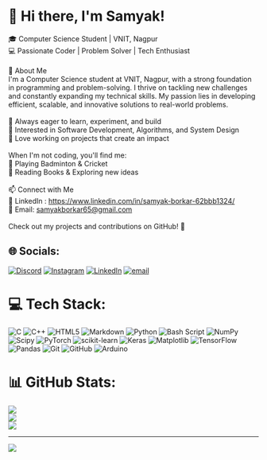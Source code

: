 # 👋  Hi there, I'm Samyak! 
🎓 Computer Science Student | VNIT, Nagpur<br>💻 Passionate Coder | Problem Solver | Tech Enthusiast<br><br>🚀 About Me<br>I'm a Computer Science student at VNIT, Nagpur, with a strong foundation in programming and problem-solving. I thrive on tackling new challenges and constantly expanding my technical skills. My passion lies in developing efficient, scalable, and innovative solutions to real-world problems.<br><br>🔹 Always eager to learn, experiment, and build<br>🔹 Interested in Software Development, Algorithms, and System Design<br>🔹 Love working on projects that create an impact<br><br>When I'm not coding, you'll find me:<br>🏸 Playing Badminton & Cricket<br>📖 Reading Books & Exploring new ideas<br><br>📫 Connect with Me<br>💼 LinkedIn : https://www.linkedin.com/in/samyak-borkar-62bbb1324/<br>📩 Email: samyakborkar65@gmail.com<br><br>Check out my projects and contributions on GitHub! 🚀


## 🌐 Socials:
[![Discord](https://img.shields.io/badge/Discord-%237289DA.svg?logo=discord&logoColor=white)](https://discord.gg/samyak01779) [![Instagram](https://img.shields.io/badge/Instagram-%23E4405F.svg?logo=Instagram&logoColor=white)](https://instagram.com/samyak_787) [![LinkedIn](https://img.shields.io/badge/LinkedIn-%230077B5.svg?logo=linkedin&logoColor=white)](https://www.linkedin.com/in/samyak-borkar-62bbb1324/) [![email](https://img.shields.io/badge/Email-D14836?logo=gmail&logoColor=white)](mailto:samyakborkar65@gmail.com) 

# 💻 Tech Stack:
![C](https://img.shields.io/badge/c-%2300599C.svg?style=flat&logo=c&logoColor=white) ![C++](https://img.shields.io/badge/c++-%2300599C.svg?style=flat&logo=c%2B%2B&logoColor=white) ![HTML5](https://img.shields.io/badge/html5-%23E34F26.svg?style=flat&logo=html5&logoColor=white) ![Markdown](https://img.shields.io/badge/markdown-%23000000.svg?style=flat&logo=markdown&logoColor=white) ![Python](https://img.shields.io/badge/python-3670A0?style=flat&logo=python&logoColor=ffdd54) ![Bash Script](https://img.shields.io/badge/bash_script-%23121011.svg?style=flat&logo=gnu-bash&logoColor=white) ![NumPy](https://img.shields.io/badge/numpy-%23013243.svg?style=flat&logo=numpy&logoColor=white) ![Scipy](https://img.shields.io/badge/SciPy-%230C55A5.svg?style=flat&logo=scipy&logoColor=%white) ![PyTorch](https://img.shields.io/badge/PyTorch-%23EE4C2C.svg?style=flat&logo=PyTorch&logoColor=white) ![scikit-learn](https://img.shields.io/badge/scikit--learn-%23F7931E.svg?style=flat&logo=scikit-learn&logoColor=white) ![Keras](https://img.shields.io/badge/Keras-%23D00000.svg?style=flat&logo=Keras&logoColor=white) ![Matplotlib](https://img.shields.io/badge/Matplotlib-%23ffffff.svg?style=flat&logo=Matplotlib&logoColor=black) ![TensorFlow](https://img.shields.io/badge/TensorFlow-%23FF6F00.svg?style=flat&logo=TensorFlow&logoColor=white) ![Pandas](https://img.shields.io/badge/pandas-%23150458.svg?style=flat&logo=pandas&logoColor=white) ![Git](https://img.shields.io/badge/git-%23F05033.svg?style=flat&logo=git&logoColor=white) ![GitHub](https://img.shields.io/badge/github-%23121011.svg?style=flat&logo=github&logoColor=white) ![Arduino](https://img.shields.io/badge/-Arduino-00979D?style=flat&logo=Arduino&logoColor=white)
# 📊 GitHub Stats:
![](https://github-readme-stats.vercel.app/api?username=Samyak-777&theme=dark&hide_border=false&include_all_commits=true&count_private=true)<br/>
![](https://github-readme-streak-stats.herokuapp.com/?user=Samyak-777&theme=dark&hide_border=false)<br/>
![](https://github-readme-stats.vercel.app/api/top-langs/?username=Samyak-777&theme=dark&hide_border=false&include_all_commits=true&count_private=true&layout=compact)

---
[![](https://visitcount.itsvg.in/api?id=Samyak-777&icon=2&color=2)](https://visitcount.itsvg.in)

<!-- Proudly created with GPRM ( https://gprm.itsvg.in ) -->
